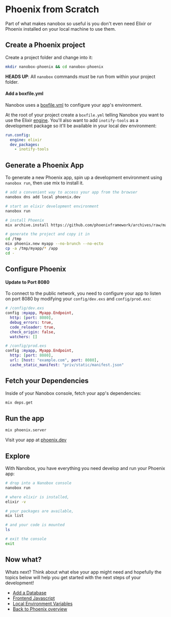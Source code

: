 # Phoenix from Scratch
Part of what makes nanobox so useful is you don't even need Elixir or Phoenix installed on your local machine to use them.

## Create a Phoenix project
Create a project folder and change into it:

```bash
mkdir nanobox-phoenix && cd nanobox-phoenix
```

**HEADS UP**: All `nanobox` commands *must* be run from within your project folder.

#### Add a boxfile.yml
Nanobox uses a <a href="https://docs.nanobox.io/boxfile/" target="\_blank">boxfile.yml</a> to configure your app's environment.

At the root of your project create a `boxfile.yml` telling Nanobox you want to use the Elixir <a href="https://docs.nanobox.io/engines/" target="\_blank">engine</a>. You'll also want to add `inotify-tools` as a development package so it'll be available in your local dev environment:

```yaml
run.config:
  engine: elixir
  dev_packages:
    - inotify-tools
```

## Generate a Phoenix App
To generate a new Phoenix app, spin up a development environment using `nanobox run`, then use mix to install it.

```bash
# add a convenient way to access your app from the browser
nanobox dns add local phoenix.dev

# start an elixir development environment
nanobox run

# install Phoenix
mix archive.install https://github.com/phoenixframework/archives/raw/master/phoenix_new.ez

# generate the project and copy it in
cd /tmp
mix phoenix.new myapp --no-brunch --no-ecto
cp -a /tmp/myapp/* /app
cd -
```

## Configure Phoenix

#### Update to Port 8080
To connect to the public network, you need to configure your app to listen on port 8080 by modifying your `config/dev.exs` and `config/prod.exs`:

```elixir
# /config/dev.exs
config :myapp, Myapp.Endpoint,
  http: [port: 8080],
  debug_errors: true,
  code_reloader: true,
  check_origin: false,
  watchers: []
```

```elixir
# /config/prod.exs
config :myapp, Myapp.Endpoint,
  http: [port: 8080],
  url: [host: "example.com", port: 8080],
  cache_static_manifest: "priv/static/manifest.json"
```

## Fetch your Dependencies
Inside of your Nanobox console, fetch your app's dependencies:

```bash
mix deps.get
```

## Run the app

```bash
mix phoenix.server
```

Visit your app at <a href="http://phoenix.dev" target="\_blank">phoenix.dev</a>

## Explore
With Nanobox, you have everything you need develop and run your Phoenix app:

```bash
# drop into a Nanobox console
nanobox run

# where elixir is installed,
elixir -v

# your packages are available,
mix list

# and your code is mounted
ls

# exit the console
exit
```

## Now what?
Whats next? Think about what else your app might need and hopefully the topics below will help you get started with the next steps of your development!

* [Add a Database](/elixir/phoenix/add-a-database)
* [Frontend Javascript](/elixir/phoenix/frontend-javascript)
* [Local Environment Variables](/elixir/phoenix/local-evars)
* [Back to Phoenix overview](/elixir/phoenix)
